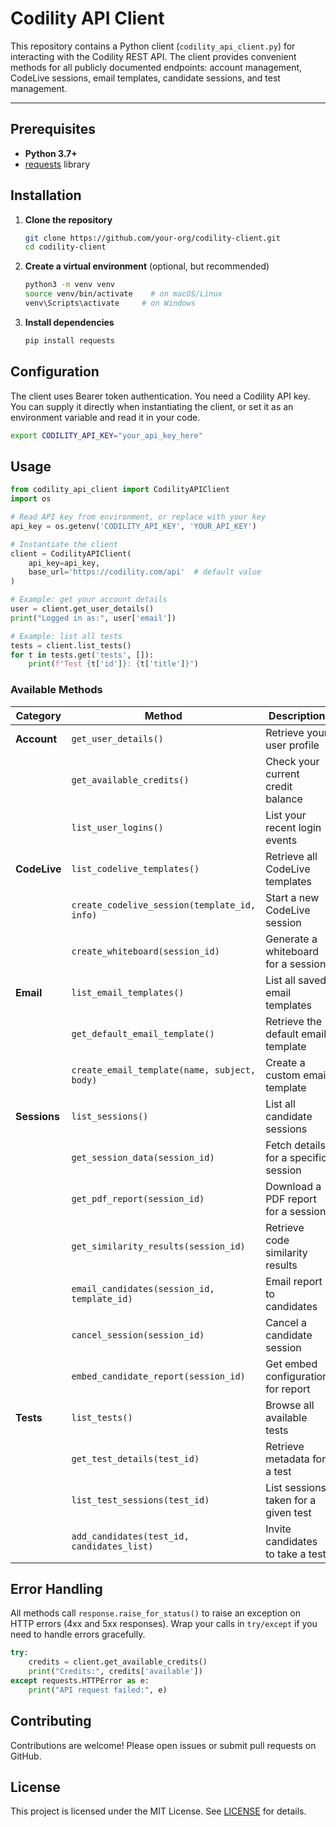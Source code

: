# Codility API Client

This repository contains a Python client (`codility_api_client.py`) for interacting with the Codility REST API. The client provides convenient methods for all publicly documented endpoints: account management, CodeLive sessions, email templates, candidate sessions, and test management.

---

## Prerequisites

- **Python 3.7+**
- [requests](https://pypi.org/project/requests/) library


## Installation

1. **Clone the repository**

   ```bash
   git clone https://github.com/your-org/codility-client.git
   cd codility-client
   ```

2. **Create a virtual environment** (optional, but recommended)

   ```bash
   python3 -m venv venv
   source venv/bin/activate    # on macOS/Linux
   venv\Scripts\activate     # on Windows
   ```

3. **Install dependencies**

   ```bash
   pip install requests
   ```


## Configuration

The client uses Bearer token authentication. You need a Codility API key. You can supply it directly when instantiating the client, or set it as an environment variable and read it in your code.

```bash
export CODILITY_API_KEY="your_api_key_here"
```


## Usage

```python
from codility_api_client import CodilityAPIClient
import os

# Read API key from environment, or replace with your key
api_key = os.getenv('CODILITY_API_KEY', 'YOUR_API_KEY')

# Instantiate the client
client = CodilityAPIClient(
    api_key=api_key,
    base_url='https://codility.com/api'  # default value
)

# Example: get your account details
user = client.get_user_details()
print("Logged in as:", user['email'])

# Example: list all tests
tests = client.list_tests()
for t in tests.get('tests', []):
    print(f"Test {t['id']}: {t['title']}")
```

### Available Methods

| Category           | Method                                          | Description                                    |
|--------------------|-------------------------------------------------|------------------------------------------------|
| **Account**        | `get_user_details()`                            | Retrieve your user profile                     |
|                    | `get_available_credits()`                       | Check your current credit balance              |
|                    | `list_user_logins()`                            | List your recent login events                  |
| **CodeLive**       | `list_codelive_templates()`                     | Retrieve all CodeLive templates                |
|                    | `create_codelive_session(template_id, info)`    | Start a new CodeLive session                   |
|                    | `create_whiteboard(session_id)`                 | Generate a whiteboard for a session            |
| **Email**          | `list_email_templates()`                        | List all saved email templates                 |
|                    | `get_default_email_template()`                  | Retrieve the default email template            |
|                    | `create_email_template(name, subject, body)`    | Create a custom email template                 |
| **Sessions**       | `list_sessions()`                               | List all candidate sessions                    |
|                    | `get_session_data(session_id)`                  | Fetch details for a specific session           |
|                    | `get_pdf_report(session_id)`                    | Download a PDF report for a session            |
|                    | `get_similarity_results(session_id)`            | Retrieve code similarity results               |
|                    | `email_candidates(session_id, template_id)`     | Email report to candidates                     |
|                    | `cancel_session(session_id)`                    | Cancel a candidate session                     |
|                    | `embed_candidate_report(session_id)`            | Get embed configuration for report             |
| **Tests**          | `list_tests()`                                  | Browse all available tests                     |
|                    | `get_test_details(test_id)`                     | Retrieve metadata for a test                   |
|                    | `list_test_sessions(test_id)`                   | List sessions taken for a given test           |
|                    | `add_candidates(test_id, candidates_list)`      | Invite candidates to take a test               |


## Error Handling

All methods call `response.raise_for_status()` to raise an exception on HTTP errors (4xx and 5xx responses). Wrap your calls in `try/except` if you need to handle errors gracefully.

```python
try:
    credits = client.get_available_credits()
    print("Credits:", credits['available'])
except requests.HTTPError as e:
    print("API request failed:", e)
```


## Contributing

Contributions are welcome! Please open issues or submit pull requests on GitHub.


## License

This project is licensed under the MIT License. See [LICENSE](LICENSE) for details.

